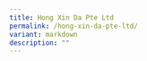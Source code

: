 ```yaml
---
title: Hong Xin Da Pte Ltd
permalink: /hong-xin-da-pte-ltd/
variant: markdown
description: ""
---
```

